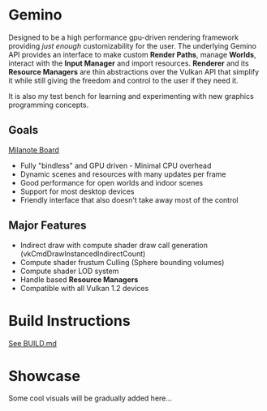 # Gemino
Designed to be a high performance gpu-driven rendering framework providing *just enough* customizability for the user.
The underlying Gemino API provides an interface to make custom **Render Paths**, manage **Worlds**, interact with the **Input Manager** and import resources. **Renderer** and its **Resource Managers** are thin abstractions over the Vulkan API that simplify it while still giving the freedom and control to the user if they need it.

It is also my test bench for learning and experimenting with new graphics programming concepts.

## Goals
[Milanote Board](https://app.milanote.com/1ReR6Z14XbZ991?p=8MqaOe9BQos)

- Fully "bindless" and GPU driven - Minimal CPU overhead
- Dynamic scenes and resources with many updates per frame
- Good performance for open worlds and indoor scenes
- Support for most desktop devices
- Friendly interface that also doesn't take away most of the control

## Major Features
- Indirect draw with compute shader draw call generation (vkCmdDrawInstancedIndirectCount)
- Compute shader frustum Culling (Sphere bounding volumes)
- Compute shader LOD system
- Handle based **Resource Managers**
- Compatible with all Vulkan 1.2 devices

# Build Instructions
[See BUILD.md](BUILD.md)

# Showcase
Some cool visuals will be gradually added here...

